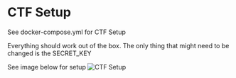 # CTF Setup

See docker-compose.yml for CTF Setup

Everything should work out of the box. The only thing that might need to be changed is the SECRET_KEY

See image below for setup
![CTF Setup](https://user-images.githubusercontent.com/24628243/115618235-6a8d5580-a2c0-11eb-974a-b3c4a1b1a556.png)
